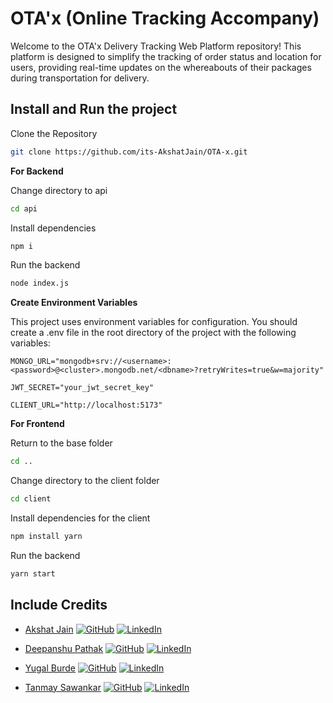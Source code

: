# OTA'x (Online Tracking Accompany)

Welcome to the OTA'x Delivery Tracking Web Platform repository! This platform is designed to simplify the tracking of order status and location for users, providing real-time updates on the whereabouts of their packages during transportation for delivery.

## Install and Run the project
Clone the Repository
```bash
git clone https://github.com/its-AkshatJain/OTA-x.git
```
**For Backend**

Change directory to api
```bash
cd api
```
Install dependencies
```bash
npm i 
```
Run the backend
```bash
node index.js 
```
**Create Environment Variables**

This project uses environment variables for configuration. You should create a .env file in the root directory of the project with the following variables:

```plaintext
MONGO_URL="mongodb+srv://<username>:<password>@<cluster>.mongodb.net/<dbname>?retryWrites=true&w=majority"

JWT_SECRET="your_jwt_secret_key"

CLIENT_URL="http://localhost:5173"
```

**For Frontend**

Return to the base folder
```bash
cd ..
```

Change directory to the client folder
```bash
cd client
```

Install dependencies for the client
```bash
npm install yarn
```
Run the backend 
```bash
yarn start
```

## Include Credits 

- [Akshat Jain]()  [![GitHub](https://img.shields.io/badge/-GitHub-181717?style=flat-square&logo=GitHub&logoColor=white)](https://github.com/its-AkshatJain)     [![LinkedIn](https://img.shields.io/badge/-LinkedIn-0077B5?style=flat-square&logo=LinkedIn&logoColor=white)](http://www.linkedin.com/in/its-akshat-jain)



- [Deepanshu Pathak]() [![GitHub](https://img.shields.io/badge/-GitHub-181717?style=flat-square&logo=GitHub&logoColor=white)](https://github.com/Deepanshu-pathak)    [![LinkedIn](https://img.shields.io/badge/-LinkedIn-0077B5?style=flat-square&logo=LinkedIn&logoColor=white)](https://www.linkedin.com/in/deepanshu-pathak-262428265/)

- [Yugal Burde]() [![GitHub](https://img.shields.io/badge/-GitHub-181717?style=flat-square&logo=GitHub&logoColor=white)](https://github.com/yugal1107)    [![LinkedIn](https://img.shields.io/badge/-LinkedIn-0077B5?style=flat-square&logo=LinkedIn&logoColor=white)](https://www.linkedin.com/in/yugal-burde-58012a256/)

- [Tanmay Sawankar]() [![GitHub](https://img.shields.io/badge/-GitHub-181717?style=flat-square&logo=GitHub&logoColor=white)](https://github.com/TanmaySawankar390)    [![LinkedIn](https://img.shields.io/badge/-LinkedIn-0077B5?style=flat-square&logo=LinkedIn&logoColor=white)](https://www.linkedin.com/in/tanmay-sawankar-57a945223/)

